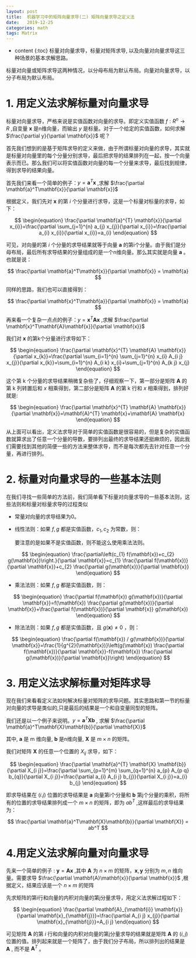 ```yaml
---
layout: post
title:  机器学习中的矩阵向量求导(二) 矩阵向量求导之定义法
date:   2019-12-25
categories: math 
tags: Matrix
---
```

* content
{:toc}
标量对向量求导，标量对矩阵求导, 以及向量对向量求导这三种场景的基本求解思路。

标量对向量或矩阵求导这两种情况，以分母布局为默认布局。向量对向量求导，以分子布局为默认布局。



# **1. 用定义法求解标量对向量求导**

标量对向量求导，严格来说是实值函数对向量的求导。即定义实值函数 $f: R^{n} \to R$  ,自变量 $\mathbf{x}$ 是n维向量，而输出 $y$ 是标量。对于一个给定的实值函数，如何求解 $\frac{\partial y}{\partial \mathbf{x}}$  呢？

 

首先我们想到的是基于矩阵求导的定义来做，由于所谓标量对向量的求导，其实就是标量对向量里的每个分量分别求导，最后把求导的结果排列在一起，按一个向量表示而已。那么我们可以将实值函数对向量的每一个分量来求导，最后找到规律，得到求导的结果向量。



首先我们来看一个简单的例子：$y=\mathbf{a}^T\mathbf{x}$  ,求解 $\frac{\partial \mathbf{a}^T\mathbf{x}}{\partial \mathbf{x}}$ 

根据定义，我们先对 $\mathbf{x}$ 的第 $i$ 个分量进行求导，这是一个标量对标量的求导，如下：


$$
\begin{equation}
\frac{\partial \mathbf{a}^{T} \mathbf{x}}{\partial x_{i}}=\frac{\partial \sum_{j=1}^{n} a_{j} x_{j}}{\partial x_{i}}=\frac{\partial a_{i} x_{i}}{\partial x_{i}}=a_{i}
\end{equation}
$$


可见，对向量的第 $i$  个分量的求导结果就等于向量 $\mathbf{a}$ 的第i个分量。由于我们是分母布局，最后所有求导结果的分量组成的是一个n维向量。那么其实就是向量 $\mathbf{a}$ 。也就是说：


$$
\frac{\partial \mathbf{a}^T\mathbf{x}}{\partial \mathbf{x}} = \mathbf{a}
$$


同样的思路，我们也可以直接得到：


$$
\frac{\partial \mathbf{x}^T\mathbf{a}}{\partial \mathbf{x}} = \mathbf{a}
$$


再来看一个复杂一点点的例子：$y=\mathbf{x}^T\mathbf{A}\mathbf{x}$  ,求解 $\frac{\partial \mathbf{x}^T\mathbf{A}\mathbf{x}}{\partial \mathbf{x}}$ 



我们对 $\mathbf{x}$ 的第k个分量进行求导如下：


$$
\begin{equation}
\frac{\partial \mathbf{x}^{T} \mathbf{A} \mathbf{x}}{\partial x_{k}}=\frac{\partial \sum_{i=1}^{n} \sum_{j=1}^{n} x_{i} A_{i j} x_{j}}{\partial x_{k}}=\sum_{i=1}^{n} A_{i k} x_{i}+\sum_{j=1}^{n} A_{k j} x_{j}
\end{equation}
$$


这个第 k 个分量的求导结果稍微复杂些了，仔细观察一下，第一部分是矩阵 $\mathbf{A}$ 的第 k 列转置后和 $x$ 相乘得到，第二部分是矩阵 $\mathbf{A}$ 的第 k 行和 $x$ 相乘得到，排列好就是:


$$
\begin{equation}
\frac{\partial \mathbf{x}^{T} \mathbf{A} \mathbf{x}}{\partial \mathbf{x}}=\mathbf{A}^{T} \mathbf{x}+\mathbf{A} \mathbf{x}
\end{equation}
$$


从上面可以看出，定义法求导对于简单的实值函数是很容易的，但是复杂的实值函数就算求出了任意一个分量的导数，要排列出最终的求导结果还挺麻烦的，因此我们需要找到其他的简便一些的方法来整体求导，而不是每次都先去针对任意一个分量，再进行排列。



# **2. 标量对向量求导的一些基本法则**

在我们寻找一些简单的方法前，我们简单看下标量对向量求导的一些基本法则，这些法则和标量对标量求导的过程类似

- 常量对向量的求导结果为0。

- 线性法则：如果 $f,g$  都是实值函数，$c_1,c_2$  为常数，则：

  要注意的是如果不是实值函数，则不能这么使用乘法法则。
  

$$
\begin{equation}
   \frac{\partial\left(c_{1} f(\mathbf{x})+c_{2} g(\mathbf{x})\right.}{\partial \mathbf{x}}=c_{1} \frac{\partial f(\mathbf{x})}{\partial \mathbf{x}}+c_{2} \frac{\partial g(\mathbf{x})}{\partial \mathbf{x}}
   \end{equation}
$$

- 乘法法则：如果  $f,g$  都是实值函数，则：
  

$$
\begin{equation}
   \frac{\partial f(\mathbf{x}) g(\mathbf{x})}{\partial \mathbf{x}}=f(\mathbf{x}) \frac{\partial g(\mathbf{x})}{\partial \mathbf{x}}+\frac{\partial f(\mathbf{x})}{\partial \mathbf{x}} g(\mathbf{x})
   \end{equation}
$$

- 除法法则：如果  $f,g$  都是实值函数，且  $g(\mathbf{x}) \neq 0$  ，则：
  


$$
\begin{equation}
   \frac{\partial f(\mathbf{x}) / g(\mathbf{x})}{\partial \mathbf{x}}=\frac{1}{g^{2}(\mathbf{x})}\left(g(\mathbf{x}) \frac{\partial f(\mathbf{x})}{\partial \mathbf{x}}-f(\mathbf{x}) \frac{\partial g(\mathbf{x})}{\partial \mathbf{x}}\right)
   \end{equation}
$$



# **3. 用定义法求解标量对矩阵求导**

现在我们来看看定义法如何解决标量对矩阵的求导问题。其实思路和第一节的标量对向量的求导是类似的,只是最后的结果是一个和自变量同型的矩阵。



我们还是以一个例子来说明。$y=\mathbf{a}^T\mathbf{X}\mathbf{b}$  , 求解 $\frac{\partial \mathbf{a}^T\mathbf{X}\mathbf{b}}{\partial \mathbf{X}}$  

其中, $\mathbf{a}$ 是 m 维向量, $\mathbf{b}$ 是n维向量, $\mathbf{X}$ 是 $m \times n$ 的矩阵。

我们对矩阵 $\mathbf{X}$ 的任意一个位置的 $X_{ij}$  求导，如下：


$$
\begin{equation}
\frac{\partial \mathbf{a}^{T} \mathbf{X} \mathbf{b}}{\partial X_{i j}}=\frac{\partial \sum_{p=1}^{m} \sum_{q=1}^{n} a_{p} A_{p q} b_{q}}{\partial X_{i j}}=\frac{\partial a_{i} A_{i j} b_{j}}{\partial X_{i j}}=a_{i} b_{j}
\end{equation}
$$


即求导结果在 $(i.j)$  位置的求导结果是 $\mathbf{a}$  向量第i个分量和 $\mathbf{b}$ 第j个分量的乘积，将所有的位置的求导结果排列成一个 $m \times n$  的矩阵，即为 $ab^T$  ,这样最后的求导结果为：


$$
\frac{\partial \mathbf{a}^T\mathbf{X}\mathbf{b}}{\partial \mathbf{X}} = ab^T
$$


# **4.用定义法求解向量对向量求导**

先来一个简单的例子 : $\mathbf{y} = \mathbf{A} \mathbf{x}$  ,其中 $\mathbf{A}$  为 $n \times m$  的矩阵，$\mathbf{x}, \mathbf{y}$ 分别为 $m,n$ 维向量。需要求导 $\frac{\partial \mathbf{A}\mathbf{x}}{\partial \mathbf{x}}$ ,根据定义，结果应该是一个 $n \times m$ 的矩阵



先求矩阵的第i行和向量的内积对向量的第j分量求导，用定义法求解过程如下：


$$
\begin{equation}
\frac{\partial \mathbf{A}_{\mathbf{i}} \mathbf{x}}{\partial \mathbf{x}_{\mathbf{j}}}=\frac{\partial A_{i j} x_{j}}{\partial \mathbf{x}_{\mathbf{j}}}=A_{i j}
\end{equation}
$$


可见矩阵 $\mathbf{A}$ 的第 $i$ 行和向量的内积对向量的第j分量求导的结果就是矩阵  $\mathbf{A}$ 的 $(i,j)$ 位置的值。排列起来就是一个矩阵了，由于我们分子布局，所以排列出的结果是   $\mathbf{A}$  , 而不是 $\mathbf{A}^T$ 。

